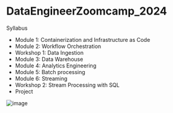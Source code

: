 # DataEngineerZoomcamp_2024

Syllabus

* Module 1: Containerization and Infrastructure as Code
* Module 2: Workflow Orchestration
* Workshop 1: Data Ingestion
* Module 3: Data Warehouse
* Module 4: Analytics Engineering
* Module 5: Batch processing
* Module 6: Streaming
* Workshop 2: Stream Processing with SQL
* Project

![image](https://github.com/rtilwalia/DataEngineerZoomcamp_2024/assets/32938713/91c8a252-0604-47f7-909a-d303381a5144)
